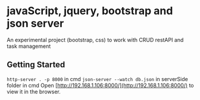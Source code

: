# javaScript, jquery, bootstrap and json server

An experimental project (bootstrap, css)
to work with CRUD restAPI and task management
## Getting Started  
`http-server . -p 8000`  in cmd 
`json-server --watch db.json`    in serverSide folder in cmd
Open [http://192.168.1.106:8000/](http://192.168.1.106:8000/) to view it in the browser.


